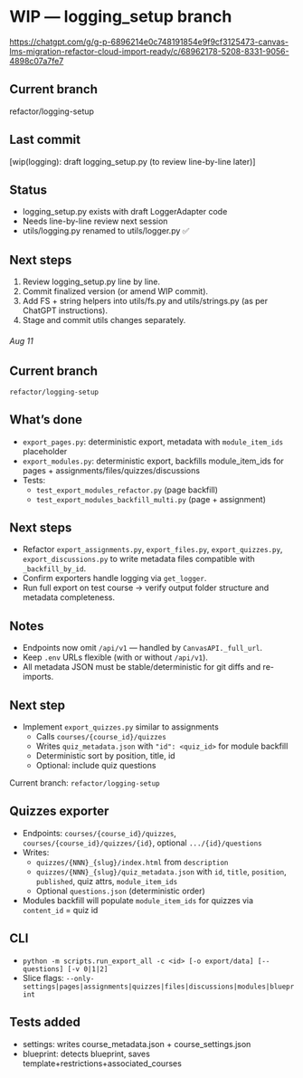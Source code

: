 # WIP — logging_setup branch

https://chatgpt.com/g/g-p-6896214e0c748191854e9f9cf3125473-canvas-lms-migration-refactor-cloud-import-ready/c/68962178-5208-8331-9056-4898c07a7fe7

## Current branch

refactor/logging-setup

## Last commit

[wip(logging): draft logging_setup.py (to review line-by-line later)]

## Status

- logging_setup.py exists with draft LoggerAdapter code
- Needs line-by-line review next session
- utils/logging.py renamed to utils/logger.py ✅

## Next steps

1. Review logging_setup.py line by line.
2. Commit finalized version (or amend WIP commit).
3. Add FS + string helpers into utils/fs.py and utils/strings.py (as per ChatGPT instructions).
4. Stage and commit utils changes separately.

###### Aug 11

## Current branch

`refactor/logging-setup`

## What’s done

- `export_pages.py`: deterministic export, metadata with `module_item_ids` placeholder
- `export_modules.py`: deterministic export, backfills module_item_ids for pages + assignments/files/quizzes/discussions
- Tests:
  - `test_export_modules_refactor.py` (page backfill)
  - `test_export_modules_backfill_multi.py` (page + assignment)

## Next steps

- Refactor `export_assignments.py`, `export_files.py`, `export_quizzes.py`, `export_discussions.py` to write metadata files compatible with `_backfill_by_id`.
- Confirm exporters handle logging via `get_logger`.
- Run full export on test course → verify output folder structure and metadata completeness.

## Notes

- Endpoints now omit `/api/v1` — handled by `CanvasAPI._full_url`.
- Keep `.env` URLs flexible (with or without `/api/v1`).
- All metadata JSON must be stable/deterministic for git diffs and re-imports.

## Next step

- Implement `export_quizzes.py` similar to assignments
  - Calls `courses/{course_id}/quizzes`
  - Writes `quiz_metadata.json` with `"id": <quiz_id>` for module backfill
  - Deterministic sort by position, title, id
  - Optional: include quiz questions

Current branch: `refactor/logging-setup`

## Quizzes exporter

- Endpoints: `courses/{course_id}/quizzes`, `courses/{course_id}/quizzes/{id}`, optional `.../{id}/questions`
- Writes:
  - `quizzes/{NNN}_{slug}/index.html` from `description`
  - `quizzes/{NNN}_{slug}/quiz_metadata.json` with `id`, `title`, `position`, `published`, quiz attrs, `module_item_ids`
  - Optional `questions.json` (deterministic order)
- Modules backfill will populate `module_item_ids` for quizzes via `content_id` = quiz id

## CLI

- `python -m scripts.run_export_all -c <id> [-o export/data] [--questions] [-v 0|1|2]`
- Slice flags: `--only-settings|pages|assignments|quizzes|files|discussions|modules|blueprint`

## Tests added

- settings: writes course_metadata.json + course_settings.json
- blueprint: detects blueprint, saves template+restrictions+associated_courses

